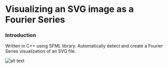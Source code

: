 # Visualizing an SVG image as a Fourier Series

### Introduction
Written in C++ using SFML library. Automatically detect and create a Fourier Series visualization of an SVG file.

![alt text](img/or.gif)
